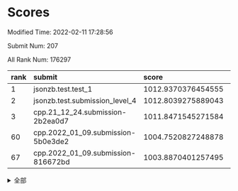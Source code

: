 # Scores

Modified Time: 2022-02-11 17:28:56

Submit Num: 207

All Rank Num: 176297

| rank |               submit               |       score        |       sigma        | pk_num |
| :--- | :--------------------------------- | :----------------- | :----------------- | :----- |
| 1    | jsonzb.test.test_1                 | 1012.9370376454555 | 0.8248585024486931 | 3403   |
| 2    | jsonzb.test.submission_level_4     | 1012.8039275889043 | 0.8057038892723509 | 3411   |
| 3    | cpp.21_12_24.submission-2b2ea0d7   | 1011.8471545271584 | 0.7848583637475065 | 3404   |
| 60   | cpp.2022_01_09.submission-5b0e3de2 | 1004.7520827248878 | 0.723436571455408  | 3409   |
| 67   | cpp.2022_01_09.submission-816672bd | 1003.8870401257495 | 0.7172194024604527 | 3402   |


<details>
<summary>全部</summary>

| rank |                 submit                 |       score        |       sigma        | pk_num |
| :--- | :------------------------------------- | :----------------- | :----------------- | :----- |
| 1    | jsonzb.test.test_1                     | 1012.9370376454555 | 0.8248585024486931 | 3403   |
| 2    | jsonzb.test.submission_level_4         | 1012.8039275889043 | 0.8057038892723509 | 3411   |
| 3    | cpp.21_12_24.submission-2b2ea0d7       | 1011.8471545271584 | 0.7848583637475065 | 3404   |
| 4    | gobigger.level_3.submission_level_3_10 | 1011.5493074244122 | 0.7516087701071159 | 3405   |
| 5    | gobigger.level_3.submission_level_3_27 | 1011.3737197957121 | 0.7811790781042091 | 3407   |
| 6    | gobigger.level_3.submission_level_3_26 | 1011.3298230501077 | 0.7832623473339542 | 3403   |
| 7    | gobigger.level_3.submission_level_3_29 | 1011.2494685236239 | 0.7568683196559314 | 3405   |
| 8    | gobigger.level_3.submission_level_3_28 | 1011.1934630881576 | 0.7928711322361547 | 3407   |
| 9    | gobigger.level_3.submission_level_3_38 | 1011.1228158827201 | 0.7726474336855147 | 3403   |
| 10   | gobigger.level_3.submission_level_3_46 | 1010.9595650938869 | 0.761887969293243  | 3405   |
| 11   | gobigger.level_3.submission_level_3_41 | 1010.9281427567677 | 0.7786975059031618 | 3405   |
| 12   | gobigger.level_3.submission_level_3_5  | 1010.9163969259866 | 0.7751517084547566 | 3410   |
| 13   | gobigger.level_3.submission_level_3_43 | 1010.8960739623839 | 0.7977725738582564 | 3407   |
| 14   | gobigger.level_3.submission_level_3_40 | 1010.8227377250657 | 0.754742706273753  | 3412   |
| 15   | gobigger.level_3.submission_level_3_24 | 1010.7791513289843 | 0.7424005662938581 | 3406   |
| 16   | gobigger.level_3.submission_level_3_20 | 1010.7736360959428 | 0.7840192219517252 | 3405   |
| 17   | gobigger.level_3.submission_level_3_36 | 1010.6711549683383 | 0.7771701447514645 | 3409   |
| 18   | gobigger.level_3.submission_level_3_32 | 1010.6709898480843 | 0.7808239168808077 | 3408   |
| 19   | gobigger.level_3.submission_level_3_6  | 1010.652997227089  | 0.7580030550642182 | 3402   |
| 20   | gobigger.level_3.submission_level_3_9  | 1010.6180407978201 | 0.7609962822133841 | 3402   |
| 21   | gobigger.level_3.submission_level_3_15 | 1010.6157285231128 | 0.7562319722725868 | 3413   |
| 22   | gobigger.level_3.submission_level_3_13 | 1010.5731547478777 | 0.7608692703021644 | 3407   |
| 23   | gobigger.level_3.submission_level_3_16 | 1010.415266550425  | 0.7465198122619591 | 3407   |
| 24   | gobigger.level_3.submission_level_3_3  | 1010.3485015336013 | 0.7369789895009353 | 3398   |
| 25   | gobigger.level_3.submission_level_3_11 | 1010.2919958777053 | 0.7378285005496583 | 3408   |
| 26   | gobigger.level_3.submission_level_3_1  | 1010.2696531308736 | 0.7601133346642747 | 3408   |
| 27   | gobigger.level_3.submission_level_3_31 | 1010.1329519948425 | 0.7497907379108628 | 3403   |
| 28   | gobigger.level_3.submission_level_3_39 | 1010.0841155127026 | 0.7602389973731942 | 3407   |
| 29   | gobigger.level_3.submission_level_3_23 | 1010.0532924919709 | 0.7605664215196551 | 3407   |
| 30   | gobigger.level_3.submission_level_3_35 | 1010.0239588889648 | 0.7644391338171437 | 3406   |
| 31   | gobigger.level_3.submission_level_3_48 | 1009.9837485642339 | 0.7543772544243271 | 3401   |
| 32   | gobigger.level_3.submission_level_3_30 | 1009.7592989953213 | 0.736248084779146  | 3408   |
| 33   | gobigger.level_3.submission_level_3_12 | 1009.6484873188567 | 0.7661641351527543 | 3406   |
| 34   | gobigger.level_3.submission_level_3_47 | 1009.6103547969449 | 0.7464091168311223 | 3412   |
| 35   | gobigger.level_3.submission_level_3_21 | 1009.5750885435397 | 0.7545218779226376 | 3405   |
| 36   | gobigger.level_3.submission_level_3_33 | 1009.552151250515  | 0.7504030478868522 | 3406   |
| 37   | gobigger.level_3.submission_level_3_42 | 1009.5382485804596 | 0.7614520458651208 | 3408   |
| 38   | gobigger.level_3.submission_level_3_4  | 1009.5292104242126 | 0.750919253519333  | 3406   |
| 39   | gobigger.level_3.submission_level_3_8  | 1009.5218533596709 | 0.761723642062496  | 3403   |
| 40   | gobigger.level_3.submission_level_3_2  | 1009.4316672407364 | 0.7476170001381205 | 3403   |
| 41   | gobigger.level_3.submission_level_3_0  | 1009.3437717058052 | 0.7757365033764883 | 3411   |
| 42   | gobigger.level_3.submission_level_3_18 | 1009.26035433517   | 0.7397635639619297 | 3408   |
| 43   | gobigger.level_3.submission_level_3_22 | 1008.8654666358253 | 0.7601311076911232 | 3405   |
| 44   | gobigger.level_3.submission_level_3_19 | 1008.8342122211246 | 0.7553635648449353 | 3405   |
| 45   | gobigger.level_3.submission_level_3_25 | 1008.8091123951284 | 0.7694344590071147 | 3409   |
| 46   | gobigger.level_3.submission_level_3_44 | 1008.7749258414779 | 0.7409792507195714 | 3406   |
| 47   | gobigger.level_3.submission_level_3_37 | 1008.7741849603844 | 0.7369015308175794 | 3403   |
| 48   | gobigger.level_3.submission_level_3_45 | 1008.510672641238  | 0.7682492467140297 | 3411   |
| 49   | gobigger.level_3.submission_level_3_14 | 1008.3177074577063 | 0.733856259679092  | 3406   |
| 50   | gobigger.level_3.submission_level_3_7  | 1008.302179518053  | 0.7418000510733138 | 3407   |
| 51   | gobigger.level_3.submission_level_3_34 | 1008.1236897838354 | 0.7416124424523672 | 3414   |
| 52   | gobigger.level_3.submission_level_3_17 | 1007.9034794896598 | 0.7269276462379191 | 3408   |
| 53   | gobigger.level_3.submission_level_3_49 | 1007.87411983159   | 0.7279569380703602 | 3408   |
| 54   | gobigger.level_1.submission_level_1_15 | 1005.1963994096634 | 0.7166806082254853 | 3411   |
| 55   | gobigger.level_1.submission_level_1_4  | 1005.0980942550806 | 0.7249982630290225 | 3404   |
| 56   | gobigger.level_1.submission_level_1_10 | 1005.017448752666  | 0.7132767386724789 | 3405   |
| 57   | gobigger.level_1.submission_level_1_26 | 1004.9233594070615 | 0.7203560115976652 | 3409   |
| 58   | gobigger.level_1.submission_level_1_6  | 1004.8500016104581 | 0.7099110442863955 | 3410   |
| 59   | gobigger.level_1.submission_level_1_29 | 1004.842132910139  | 0.7139587657386351 | 3404   |
| 60   | cpp.2022_01_09.submission-5b0e3de2     | 1004.7520827248878 | 0.723436571455408  | 3409   |
| 61   | gobigger.level_1.submission_level_1_47 | 1004.3520543275359 | 0.7253916428877452 | 3403   |
| 62   | gobigger.level_1.submission_level_1_23 | 1004.2721577923273 | 0.7159773369695438 | 3406   |
| 63   | gobigger.level_1.submission_level_1_39 | 1004.216328918363  | 0.7216201412219684 | 3406   |
| 64   | gobigger.level_1.submission_level_1_43 | 1004.2110293850997 | 0.7254649709076871 | 3404   |
| 65   | gobigger.level_1.submission_level_1_8  | 1004.1824340635472 | 0.7236054153845435 | 3408   |
| 66   | gobigger.level_1.submission_level_1_35 | 1003.9112930017121 | 0.7268947202897412 | 3403   |
| 67   | cpp.2022_01_09.submission-816672bd     | 1003.8870401257495 | 0.7172194024604527 | 3402   |
| 68   | gobigger.level_1.submission_level_1_44 | 1003.8593759795318 | 0.7181562409368927 | 3407   |
| 69   | gobigger.level_1.submission_level_1_48 | 1003.7306564302753 | 0.7209155999956434 | 3406   |
| 70   | gobigger.level_1.submission_level_1_38 | 1003.7188587380928 | 0.7237977315293183 | 3408   |
| 71   | gobigger.level_1.submission_level_1_1  | 1003.689082031233  | 0.7168438517484865 | 3405   |
| 72   | gobigger.level_1.submission_level_1_21 | 1003.6721458938415 | 0.7210765432309514 | 3403   |
| 73   | gobigger.level_1.submission_level_1_42 | 1003.6001511172568 | 0.7189150180294782 | 3407   |
| 74   | gobigger.level_1.submission_level_1_41 | 1003.5384519835578 | 0.7144324013183676 | 3406   |
| 75   | gobigger.level_1.submission_level_1_18 | 1003.5329829855028 | 0.7118500658893485 | 3409   |
| 76   | gobigger.level_1.submission_level_1_5  | 1003.4687240155658 | 0.7278178589869504 | 3407   |
| 77   | gobigger.level_1.submission_level_1_20 | 1003.4475147930449 | 0.721202979077669  | 3412   |
| 78   | gobigger.level_1.submission_level_1_34 | 1003.3985284561263 | 0.7191292149063502 | 3408   |
| 79   | gobigger.level_1.submission_level_1_37 | 1003.366302870589  | 0.7183311419044175 | 3402   |
| 80   | gobigger.level_1.submission_level_1_22 | 1003.3226899744276 | 0.7214283428595073 | 3401   |
| 81   | gobigger.level_1.submission_level_1_2  | 1003.1875799611097 | 0.7235464724550971 | 3407   |
| 82   | gobigger.level_1.submission_level_1_30 | 1003.1788930879046 | 0.7038642795981851 | 3410   |
| 83   | gobigger.level_1.submission_level_1_45 | 1003.1380480972806 | 0.7157548693343165 | 3405   |
| 84   | gobigger.level_1.submission_level_1_46 | 1003.1002562735739 | 0.7218531426036793 | 3409   |
| 85   | gobigger.level_1.submission_level_1_36 | 1003.0985806776567 | 0.705863048173507  | 3404   |
| 86   | gobigger.level_1.submission_level_1_3  | 1003.0833736689177 | 0.704968711106788  | 3404   |
| 87   | gobigger.level_1.submission_level_1_11 | 1003.074012865118  | 0.720544660072627  | 3408   |
| 88   | gobigger.level_1.submission_level_1_33 | 1003.0506979973961 | 0.7124561824532043 | 3412   |
| 89   | gobigger.level_1.submission_level_1_14 | 1003.044697296776  | 0.7208736874263945 | 3407   |
| 90   | gobigger.level_1.submission_level_1_9  | 1002.9871905674606 | 0.7253041009521227 | 3409   |
| 91   | gobigger.level_1.submission_level_1_0  | 1002.9767530736892 | 0.716138130037207  | 3407   |
| 92   | gobigger.level_1.submission_level_1_31 | 1002.9540413092768 | 0.7146223351508917 | 3401   |
| 93   | gobigger.level_1.submission_level_1_49 | 1002.8333322890996 | 0.7110798522575991 | 3409   |
| 94   | gobigger.level_1.submission_level_1_27 | 1002.821540756491  | 0.7147272920730087 | 3407   |
| 95   | gobigger.level_1.submission_level_1_25 | 1002.7452979089682 | 0.7193310924687808 | 3400   |
| 96   | gobigger.level_1.submission_level_1_19 | 1002.4478259676199 | 0.7075748900308291 | 3408   |
| 97   | gobigger.level_1.submission_level_1_24 | 1002.4044737876269 | 0.7134933031825912 | 3410   |
| 98   | gobigger.level_1.submission_level_1_17 | 1002.399677366051  | 0.721356990593895  | 3405   |
| 99   | gobigger.level_1.submission_level_1_32 | 1002.398132272304  | 0.7262079476136821 | 3409   |
| 100  | gobigger.level_1.submission_level_1_40 | 1002.3674309857905 | 0.7295555797035472 | 3406   |
| 101  | gobigger.level_1.submission_level_1_16 | 1002.3394131758002 | 0.716433443608233  | 3406   |
| 102  | gobigger.level_1.submission_level_1_13 | 1002.2636345250961 | 0.7155196209796375 | 3404   |
| 103  | gobigger.level_1.submission_level_1_28 | 1002.1948122433338 | 0.7049898358586258 | 3411   |
| 104  | gobigger.level_1.submission_level_1_12 | 1002.0458162532037 | 0.7230711611536728 | 3402   |
| 105  | gobigger.level_1.submission_level_1_7  | 1002.0068632929291 | 0.7104528442296124 | 3407   |
| 106  | gobigger.random.submission_random_7    | 997.5159207362282  | 0.7172698241814581 | 3409   |
| 107  | gobigger.random.submission_random_27   | 997.2490303798179  | 0.7042527383701517 | 3403   |
| 108  | gobigger.random.submission_random_2    | 996.9069186410426  | 0.7142208191018995 | 3406   |
| 109  | gobigger.random.submission_random_29   | 996.8874149258526  | 0.7015105091679504 | 3401   |
| 110  | gobigger.random.submission_random_39   | 996.8575870232651  | 0.7051527266740192 | 3402   |
| 111  | gobigger.random.submission_random_8    | 996.821107883304   | 0.7062728059071514 | 3407   |
| 112  | gobigger.random.submission_random_24   | 996.8095847534198  | 0.6973117372044901 | 3405   |
| 113  | gobigger.random.submission_random_6    | 996.6952142103199  | 0.7279775679254659 | 3405   |
| 114  | gobigger.random.submission_random_25   | 996.5937612565674  | 0.7059272155602071 | 3411   |
| 115  | gobigger.random.submission_random_5    | 996.5928093686207  | 0.7099974725119623 | 3409   |
| 116  | gobigger.random.submission_random_10   | 996.4685773600909  | 0.7236222477556947 | 3408   |
| 117  | gobigger.random.submission_random_11   | 996.432477081411   | 0.712611592026894  | 3408   |
| 118  | gobigger.random.submission_random_49   | 996.4162327477642  | 0.7125098762738372 | 3406   |
| 119  | gobigger.random.submission_random_48   | 996.4059674150021  | 0.7117394910216959 | 3410   |
| 120  | gobigger.random.submission_random_33   | 996.3058949696613  | 0.7031806714954187 | 3403   |
| 121  | gobigger.random.submission_random_3    | 996.2988390192136  | 0.7139730799279157 | 3410   |
| 122  | gobigger.random.submission_random_18   | 996.2738235666991  | 0.6999188251376238 | 3406   |
| 123  | gobigger.random.submission_random_30   | 996.2268998617101  | 0.6990361271755441 | 3403   |
| 124  | gobigger.random.submission_random_20   | 996.2212067140134  | 0.719678911460851  | 3416   |
| 125  | gobigger.random.submission_random_17   | 996.2177010644501  | 0.7160453355443245 | 3405   |
| 126  | gobigger.random.submission_random_31   | 996.2153199201073  | 0.7119077823447553 | 3406   |
| 127  | gobigger.random.submission_random_34   | 996.206777449885   | 0.7110482169380237 | 3405   |
| 128  | gobigger.random.submission_random_45   | 996.182099702282   | 0.7297767797289636 | 3406   |
| 129  | gobigger.random.submission_random_0    | 996.1393424717778  | 0.7180960538189894 | 3409   |
| 130  | gobigger.random.submission_random_26   | 996.1070193441925  | 0.6997329667526234 | 3409   |
| 131  | gobigger.random.submission_random_16   | 995.9664111845547  | 0.7057927276362238 | 3408   |
| 132  | gobigger.random.submission_random_32   | 995.9076848841431  | 0.7267362699156493 | 3411   |
| 133  | gobigger.random.submission_random_43   | 995.8734359601956  | 0.7101912616324697 | 3407   |
| 134  | gobigger.random.submission_random_35   | 995.8008540201541  | 0.7093142092912962 | 3409   |
| 135  | gobigger.random.submission_random_12   | 995.7840420950595  | 0.70576455611222   | 3408   |
| 136  | gobigger.random.submission_random_4    | 995.7786901565953  | 0.7216381951122113 | 3411   |
| 137  | gobigger.random.submission_random_23   | 995.7649487838198  | 0.7168666755994509 | 3402   |
| 138  | gobigger.random.submission_random_13   | 995.6989745037866  | 0.7183820675149326 | 3403   |
| 139  | gobigger.random.submission_random_42   | 995.5919188328127  | 0.7058133800765358 | 3403   |
| 140  | gobigger.random.submission_random_47   | 995.5905347682917  | 0.7088357485061317 | 3407   |
| 141  | gobigger.random.submission_random_9    | 995.5794456541784  | 0.7062008975112342 | 3411   |
| 142  | gobigger.random.submission_random_19   | 995.5680243001794  | 0.7158749575788466 | 3404   |
| 143  | gobigger.random.submission_random_28   | 995.5461791727793  | 0.7277196100082306 | 3403   |
| 144  | gobigger.random.submission_random_37   | 995.425430058631   | 0.7331559282850576 | 3408   |
| 145  | gobigger.random.submission_random_38   | 995.3453387902592  | 0.716140791293923  | 3407   |
| 146  | gobigger.random.submission_random_21   | 995.322297636391   | 0.7088059639583552 | 3401   |
| 147  | gobigger.random.submission_random_44   | 995.2624410484916  | 0.7029301473354386 | 3409   |
| 148  | gobigger.random.submission_random_22   | 995.2349059287974  | 0.7201310555516671 | 3404   |
| 149  | gobigger.random.submission_random_46   | 995.2188374096223  | 0.7158983527295496 | 3408   |
| 150  | gobigger.random.submission_random_14   | 995.1092557468568  | 0.7007542456033213 | 3407   |
| 151  | gobigger.random.submission_random_40   | 995.1091345636039  | 0.7296902530732075 | 3405   |
| 152  | gobigger.random.submission_random_36   | 994.9610158398278  | 0.7107928624036199 | 3407   |
| 153  | gobigger.random.submission_random_41   | 994.8836486107942  | 0.7209513721765956 | 3405   |
| 154  | gobigger.random.submission_random_15   | 994.8346530874966  | 0.7124689777533552 | 3408   |
| 155  | gobigger.random.submission_random_1    | 993.6980622915282  | 0.7256340280352881 | 3406   |
| 156  | gobigger.level_2.submission_level_2_30 | 993.6321990939634  | 0.7313707010177998 | 3406   |
| 157  | gobigger.level_2.submission_level_2_38 | 993.5113755560174  | 0.733411872084033  | 3406   |
| 158  | gobigger.level_2.submission_level_2_21 | 993.4226930870744  | 0.7168110253379295 | 3406   |
| 159  | gobigger.level_2.submission_level_2_13 | 993.1941216349279  | 0.760159205731492  | 3411   |
| 160  | gobigger.level_2.submission_level_2_36 | 993.0441646088439  | 0.7326825047890119 | 3408   |
| 161  | gobigger.level_2.submission_level_2_29 | 992.9956605438064  | 0.7372921027758567 | 3410   |
| 162  | gobigger.level_2.submission_level_2_18 | 992.918642825691   | 0.7488317237093213 | 3407   |
| 163  | gobigger.level_2.submission_level_2_14 | 992.8782162388227  | 0.7333064880870618 | 3411   |
| 164  | gobigger.level_2.submission_level_2_27 | 992.870255159115   | 0.7405239457378053 | 3402   |
| 165  | gobigger.level_2.submission_level_2_49 | 992.8399337370422  | 0.7388070123951526 | 3409   |
| 166  | gobigger.level_2.submission_level_2_24 | 992.7265132260409  | 0.7471509602717324 | 3405   |
| 167  | gobigger.level_2.submission_level_2_4  | 992.6266927303564  | 0.7569949677200227 | 3406   |
| 168  | gobigger.level_2.submission_level_2_40 | 992.5200156000493  | 0.7533273750493392 | 3404   |
| 169  | gobigger.level_2.submission_level_2_45 | 992.4039933778762  | 0.7538469884610327 | 3410   |
| 170  | gobigger.level_2.submission_level_2_46 | 992.3968264311058  | 0.7540755385289099 | 3404   |
| 171  | gobigger.level_2.submission_level_2_16 | 992.390730515339   | 0.7414111472691494 | 3408   |
| 172  | gobigger.level_2.submission_level_2_48 | 992.3480518209512  | 0.7372511980324155 | 3408   |
| 173  | gobigger.level_2.submission_level_2_47 | 992.3075784048428  | 0.743002246409112  | 3411   |
| 174  | gobigger.level_2.submission_level_2_8  | 992.2993934418616  | 0.765786840995197  | 3401   |
| 175  | gobigger.level_2.submission_level_2_41 | 992.2479841304786  | 0.7503732884929124 | 3408   |
| 176  | gobigger.level_2.submission_level_2_20 | 992.1200302111042  | 0.7233737740775653 | 3408   |
| 177  | gobigger.level_2.submission_level_2_31 | 992.0921939765307  | 0.7344833996018311 | 3407   |
| 178  | gobigger.level_2.submission_level_2_35 | 992.075722118964   | 0.7447472655183385 | 3412   |
| 179  | gobigger.level_2.submission_level_2_32 | 991.9582852829203  | 0.7276503126958099 | 3407   |
| 180  | gobigger.level_2.submission_level_2_44 | 991.8408321616757  | 0.7392157904469734 | 3409   |
| 181  | gobigger.level_2.submission_level_2_22 | 991.8347965727986  | 0.7563442647712921 | 3407   |
| 182  | gobigger.level_2.submission_level_2_43 | 991.8338721589263  | 0.7433967475528822 | 3412   |
| 183  | gobigger.level_2.submission_level_2_12 | 991.7785907543689  | 0.7315899664949312 | 3406   |
| 184  | gobigger.level_2.submission_level_2_10 | 991.73225217931    | 0.7575389499867661 | 3406   |
| 185  | gobigger.level_2.submission_level_2_6  | 991.5862139957477  | 0.7531896982070009 | 3405   |
| 186  | gobigger.level_2.submission_level_2_9  | 991.5810968948302  | 0.7253224299753732 | 3408   |
| 187  | gobigger.level_2.submission_level_2_7  | 991.5771968085753  | 0.7441093250123879 | 3406   |
| 188  | gobigger.level_2.submission_level_2_23 | 991.571100784207   | 0.7348406959142917 | 3404   |
| 189  | gobigger.level_2.submission_level_2_34 | 991.5439254895304  | 0.7421895793524624 | 3409   |
| 190  | gobigger.level_2.submission_level_2_25 | 991.5075841941831  | 0.7596156703669027 | 3411   |
| 191  | gobigger.level_2.submission_level_2_11 | 991.3417665100347  | 0.7442178922934162 | 3407   |
| 192  | gobigger.level_2.submission_level_2_1  | 991.3067271848321  | 0.7465378470338503 | 3399   |
| 193  | gobigger.level_2.submission_level_2_2  | 991.2378038674972  | 0.7661203133287056 | 3412   |
| 194  | gobigger.level_2.submission_level_2_39 | 991.1961032141903  | 0.763168335296372  | 3408   |
| 195  | gobigger.level_2.submission_level_2_5  | 991.143135586812   | 0.7603159248967417 | 3406   |
| 196  | gobigger.level_2.submission_level_2_15 | 991.0805018354813  | 0.7691621004573522 | 3409   |
| 197  | gobigger.level_2.submission_level_2_26 | 990.9345189746558  | 0.75458415249712   | 3411   |
| 198  | gobigger.level_2.submission_level_2_42 | 990.9128865246967  | 0.7873725648175143 | 3414   |
| 199  | gobigger.level_2.submission_level_2_37 | 990.9126856432155  | 0.7564514254373661 | 3407   |
| 200  | gobigger.level_2.submission_level_2_0  | 990.8996487876813  | 0.7314668492643731 | 3402   |
| 201  | gobigger.level_2.submission_level_2_28 | 990.8210507067074  | 0.7649424884746163 | 3405   |
| 202  | gobigger.level_2.submission_level_2_19 | 990.8092920049507  | 0.7911432516790199 | 3411   |
| 203  | gobigger.level_2.submission_level_2_3  | 990.8028734804174  | 0.7550295672876546 | 3406   |
| 204  | gobigger.level_2.submission_level_2_17 | 990.6301972818022  | 0.7576226582408259 | 3411   |
| 205  | gobigger.level_2.submission_level_2_33 | 989.9123189072219  | 0.7827732448168271 | 3408   |
| 206  | gobigger.none.submission_none_0        | 977.367103293932   | 1.3063770624921984 | 3410   |
| 207  | gobigger.none.submission_none_1        | 977.2924824861167  | 1.29944516321311   | 3403   |

</details>